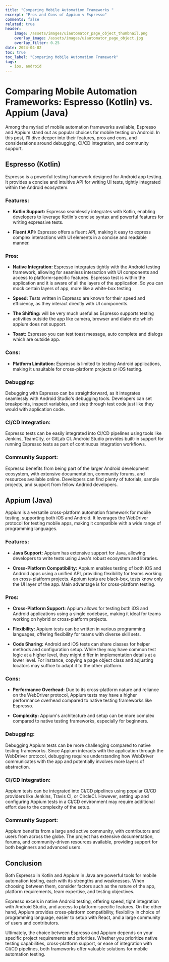 ```yaml
---
title: "Comparing Mobile Automation Frameworks "
excerpt: "Pros and Cons of Appium v Espresso"
comments: false
related: true
header:
    image: /assets/images/uiautomator_page_object_thumbnail.png
    overlay_image: /assets/images/uiautomator_page_object.jpg
    overlay_filter: 0.25
date: 2024-04-02
toc: true
toc_label: "Comparing Mobile Automation Framework"
tags:
  - ios, android
---
```

# Comparing Mobile Automation Frameworks: Espresso (Kotlin) vs. Appium (Java)

Among the myriad of mobile automation frameworks available, Espresso and Appium stand out as popular choices for mobile testing on Android. In this post, I'll dive deeper into their features, pros and cons, and considerations around debugging, CI/CD integration, and community support.

## Espresso (Kotlin)

Espresso is a powerful testing framework designed for Android app testing. It provides a concise and intuitive API for writing UI tests, tightly integrated within the Android ecosystem.

### Features:

- **Kotlin Support:** Espresso seamlessly integrates with Kotlin, enabling developers to leverage Kotlin's concise syntax and powerful features for writing expressive tests.
  
- **Fluent API:** Espresso offers a fluent API, making it easy to express complex interactions with UI elements in a concise and readable manner.

### Pros:

- **Native Integration:** Espresso integrates tightly with the Android testing framework, allowing for seamless interaction with UI components and access to platform-specific features. Espresso test is within the application and it is aware of all the layers of the application. So you can mock certain layers of app, more like a white-box testing
  
- **Speed:** Tests written in Espresso are known for their speed and efficiency, as they interact directly with UI components.

- **The Shifting:** will be very much useful as Espresso supports testing activities outside the app like camera, browser and dialer etc which appium does not support.

- **Toast:** Espresso you can test toast message, auto complete and dialogs which are outside app.
  
### Cons:

- **Platform Limitation:** Espresso is limited to testing Android applications, making it unsuitable for cross-platform projects or iOS testing.

### Debugging:

Debugging with Espresso can be straightforward, as it integrates seamlessly with Android Studio's debugging tools. Developers can set breakpoints, inspect variables, and step through test code just like they would with application code.

### CI/CD Integration:

Espresso tests can be easily integrated into CI/CD pipelines using tools like Jenkins, TeamCity, or GitLab CI. Android Studio provides built-in support for running Espresso tests as part of continuous integration workflows.

### Community Support:

Espresso benefits from being part of the larger Android development ecosystem, with extensive documentation, community forums, and resources available online. Developers can find plenty of tutorials, sample projects, and support from fellow Android developers.

## Appium (Java)

Appium is a versatile cross-platform automation framework for mobile testing, supporting both iOS and Android. It leverages the WebDriver protocol for testing mobile apps, making it compatible with a wide range of programming languages.

### Features:

- **Java Support:** Appium has extensive support for Java, allowing developers to write tests using Java's robust ecosystem and libraries.
  
- **Cross-Platform Compatibility:** Appium enables testing of both iOS and Android apps using a unified API, providing flexibility for teams working on cross-platform projects. Appium tests are black-box, tests know only the UI layer of the app. Main advantage is for cross-platform testing.

### Pros:

- **Cross-Platform Support:** Appium allows for testing both iOS and Android applications using a single codebase, making it ideal for teams working on hybrid or cross-platform projects.
  
- **Flexibility:** Appium tests can be written in various programming languages, offering flexibility for teams with diverse skill sets.

- **Code Sharing:** Android and iOS tests can share classes for helper methods and configuration setup. While they may have common test logic at a higher level, they might differ in implementation details at a lower level. For instance, copying a page object class and adjusting locators may suffice to adapt it to the other platform.

### Cons:

- **Performance Overhead:** Due to its cross-platform nature and reliance on the WebDriver protocol, Appium tests may have a higher performance overhead compared to native testing frameworks like Espresso.
  
- **Complexity:** Appium's architecture and setup can be more complex compared to native testing frameworks, especially for beginners.

### Debugging:

Debugging Appium tests can be more challenging compared to native testing frameworks. Since Appium interacts with the application through the WebDriver protocol, debugging requires understanding how WebDriver communicates with the app and potentially involves more layers of abstraction.

### CI/CD Integration:

Appium tests can be integrated into CI/CD pipelines using popular CI/CD providers like Jenkins, Travis CI, or CircleCI. However, setting up and configuring Appium tests in a CI/CD environment may require additional effort due to the complexity of the setup.

### Community Support:

Appium benefits from a large and active community, with contributors and users from across the globe. The project has extensive documentation, forums, and community-driven resources available, providing support for both beginners and advanced users.

## Conclusion

Both Espresso in Kotlin and Appium in Java are powerful tools for mobile automation testing, each with its strengths and weaknesses. When choosing between them, consider factors such as the nature of the app, platform requirements, team expertise, and testing objectives. 

Espresso excels in native Android testing, offering speed, tight integration with Android Studio, and access to platform-specific features. On the other hand, Appium provides cross-platform compatibility, flexibility in choice of programming language, easier to setup with React, and a large community of users and contributors. 

Ultimately, the choice between Espresso and Appium depends on your specific project requirements and priorities. Whether you prioritize native testing capabilities, cross-platform support, or ease of integration with CI/CD pipelines, both frameworks offer valuable solutions for mobile automation testing.
